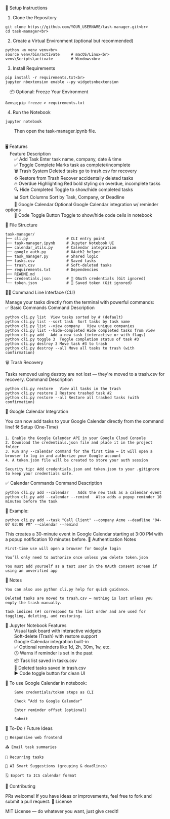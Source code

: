 🚀 Setup Instructions
1. Clone the Repository
```
git clone https://github.com/YOUR_USERNAME/task-manager.git<br>
cd task-manager<br>
```
2. Create a Virtual Environment (optional but recommended)
```
python -m venv venv<br>
source venv/bin/activate     # macOS/Linux<br>
venv\Scripts\activate        # Windows<br>
```
3. Install Requirements
```
pip install -r requirements.txt<br>
jupyter nbextension enable --py widgetsnbextension
```

&emsp;📦 Optional: Freeze Your Environment
```
&emsp;pip freeze > requirements.txt
```
4. Run the Notebook
```
jupyter notebook
```
&emsp;&emsp;Then open the task-manager.ipynb file.<br><br>

🖥 Features<br>
&emsp;Feature	Description<br>
&emsp;&emsp;✅ Add Task	Enter task name, company, date & time<br>
&emsp;&emsp;✅ Toggle Complete	Marks task as complete/incomplete<br>
&emsp;&emsp;🗑️ Trash System	Deleted tasks go to trash.csv for recovery<br>
&emsp;&emsp;♻️ Restore from Trash	Recover accidentally deleted tasks<br>
&emsp;&emsp;🔥 Overdue Highlighting	Red bold styling on overdue, incomplete tasks<br>
&emsp;&emsp;🔍 Hide Completed	Toggle to show/hide completed tasks<br>
&emsp;&emsp;📊 Sort Columns	Sort by Task, Company, or Deadline<br>
&emsp;&emsp;📅 Google Calendar	Optional Google Calendar integration w/ reminder options<br>
&emsp;&emsp;🤫 Code Toggle Button	Toggle to show/hide code cells in notebook<br>

📂 File Structure
```
task-manager/
├── cli.py                 # CLI entry point
├── task-manager.ipynb     # Jupyter Notebook UI
├── calendar_utils.py      # Calendar integration
├── google_auth.py         # OAuth2 helper
├── task_manager.py        # Shared logic
├── tasks.csv              # Saved tasks
├── trash.csv              # Soft-deleted tasks
├── requirements.txt       # Dependencies
├── README.md
├── credentials.json       # 🔐 OAuth credentials (Git ignored)
└── token.json             # 🔐 Saved token (Git ignored)

```

🧑‍💻 Command Line Interface (CLI)

Manage your tasks directly from the terminal with powerful commands:<br>
✅ Basic Commands
Command	Description
```
python cli.py list	View tasks sorted by # (default)
python cli.py list --sort task	Sort tasks by task name
python cli.py list --view company	View unique companies
python cli.py list --hide-completed	Hide completed tasks from view
python cli.py add	Add a new task (interactive or with flags)
python cli.py toggle 3	Toggle completion status of task #3
python cli.py destroy 3	Move task #3 to trash
python cli.py destroy --all	Move all tasks to trash (with confirmation)
```
🗑️ Trash Recovery

Tasks removed using destroy are not lost — they're moved to a trash.csv for recovery.
Command	Description
```
python cli.py restore	View all tasks in the trash
python cli.py restore 2	Restore trashed task #2
python cli.py restore --all	Restore all trashed tasks (with confirmation)
```

📆 Google Calendar Integration

You can now add tasks to your Google Calendar directly from the command line!
🛠️ Setup (One-Time)

    1. Enable the Google Calendar API in your Google Cloud Console
	2. Download the credentials.json file and place it in the project folder
	3. Run any --calendar command for the first time — it will open a browser to log in and authorize your Google account
	4. A token.json file will be created to store your auth session

    Security tip: Add credentials.json and token.json to your .gitignore to keep your credentials safe.

✅ Calendar Commands
Command	Description
```
python cli.py add --calendar	Adds the new task as a calendar event
python cli.py add --calendar --remind	Also adds a popup reminder 10 minutes before the task
```
📌 Example:
```
python cli.py add --task "Call Client" --company Acme --deadline "04-07 03:00 PM" --calendar --remind
```
This creates a 30-minute event in Google Calendar starting at 3:00 PM with a popup notification 10 minutes before.
🔐 Authentication Notes

    First-time use will open a browser for Google login

    You’ll only need to authorize once unless you delete token.json

    You must add yourself as a test user in the OAuth consent screen if using an unverified app

📌 Notes

    You can also use python cli.py help for quick guidance.

    Deleted tasks are moved to trash.csv — nothing is lost unless you empty the trash manually.

    Task indices (#) correspond to the list order and are used for toggling, deleting, and restoring.
    
 📓 Jupyter Notebook Features<br>
&emsp;&emsp;Visual task board with interactive widgets<br>
&emsp;&emsp;Soft-delete (Trash) with restore support<br>
&emsp;&emsp;Google Calendar integration built-in<br>
&emsp;&emsp;✅ Optional reminders like 1d, 2h, 30m, 1w, etc.<br>
&emsp;&emsp;🕓 Warns if reminder is set in the past<br>
&emsp;&emsp;📦 Task list saved in tasks.csv<br>
&emsp;&emsp;💾 Deleted tasks saved in trash.csv<br>
&emsp;&emsp;▶️ Code toggle button for clean UI<br>


📌 To use Google Calendar in notebook:
```
    Same credentials/token steps as CLI

    Check “Add to Google Calendar”

    Enter reminder offset (optional)

    Submit
```
📌 To-Do / Future Ideas
```
📱 Responsive web frontend

📤 Email task summaries

🔁 Recurring tasks

🧠 AI Smart Suggestions (grouping & deadlines)

🗓️ Export to ICS calendar format
```
🤝 Contributing

PRs welcome! If you have ideas or improvements, feel free to fork and submit a pull request.
📄 License

MIT License — do whatever you want, just give credit!
